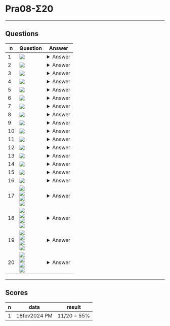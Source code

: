 # Pra08-Σ20

---

## Questions
|n|Question|Answer|
|-|--------|------|
|1|<img src="https://i.imgur.com/ddU4Odm.png">|<details><summary>Answer</summary><img src="https://i.imgur.com/jatCUwl.png"></details>|
|2|<img src="https://i.imgur.com/5LshFFc.png">|<details><summary>Answer</summary><img src="https://i.imgur.com/I9aAU5Q.png"></details>|
|3|<img src="https://i.imgur.com/D0EgxiS.png">|<details><summary>Answer</summary><img src="https://i.imgur.com/CJz2CAJ.png"></details>|
|4|<img src="https://i.imgur.com/mJvAObA.png">|<details><summary>Answer</summary><img src="https://i.imgur.com/OdhL3o9.png"></details>|
|5|<img src="https://i.imgur.com/PVSAomZ.png">|<details><summary>Answer</summary><img src="https://i.imgur.com/Navwsmj.png"></details>|
|6|<img src="https://i.imgur.com/apUkgK5.png">|<details><summary>Answer</summary><img src="https://i.imgur.com/Bbut4ie.png"></details>|
|7|<img src="https://i.imgur.com/G8SVQd6.png">|<details><summary>Answer</summary><img src="https://i.imgur.com/DZgPNbB.png"></details>|
|8|<img src="https://i.imgur.com/1gdA9cL.png">|<details><summary>Answer</summary><img src="https://i.imgur.com/4GqvJLK.png"></details>|
|9|<img src="https://i.imgur.com/3usbKaj.png">|<details><summary>Answer</summary><img src="https://i.imgur.com/fL8arzp.png"></details>|
|10|<img src="https://i.imgur.com/dxBYbZJ.png">|<details><summary>Answer</summary><img src="https://i.imgur.com/ZZe4VcN.png"></details>|
|11|<img src="https://i.imgur.com/3U61cSt.png">|<details><summary>Answer</summary><img src="https://i.imgur.com/pzxSevi.png"></details>|
|12|<img src="https://i.imgur.com/kEjZLQ6.png">|<details><summary>Answer</summary><img src="https://i.imgur.com/hfmqdfj.png"></details>|
|13|<img src="https://i.imgur.com/hGZxHmC.png">|<details><summary>Answer</summary><img src="https://i.imgur.com/ycZZNIa.png"></details>|
|14|<img src="https://i.imgur.com/5ktnUJW.png">|<details><summary>Answer</summary><img src="https://i.imgur.com/3ShPkoA.png"></details>|
|15|<img src="https://i.imgur.com/02HGgjQ.png">|<details><summary>Answer</summary><img src="https://i.imgur.com/bCdgNca.png"></details>|
|16|<img src="https://i.imgur.com/u6mt4hI.png">|<details><summary>Answer</summary><img src="https://i.imgur.com/XiV6HEf.png"></details>|
|17|<img src="https://i.imgur.com/ZR9Vy6t.png"><br/><img src="https://i.imgur.com/o0UeIqB.png"><br/><img src="https://i.imgur.com/vMRKIB5.png"><br/><img src="https://i.imgur.com/WWANx0g.png">|<details><summary>Answer</summary><img src="https://i.imgur.com/6cURRoG.png"></details>|
|18|<img src="https://i.imgur.com/ZR9Vy6t.png"><br/><img src="https://i.imgur.com/o0UeIqB.png"><br/><img src="https://i.imgur.com/vMRKIB5.png"><br/><img src="https://i.imgur.com/U3vUglT.png">|<details><summary>Answer</summary><img src="https://i.imgur.com/03lPzvA.png"></details>|
|19|<img src="https://i.imgur.com/ZR9Vy6t.png"><br/><img src="https://i.imgur.com/o0UeIqB.png"><br/><img src="https://i.imgur.com/vMRKIB5.png"><br/><img src="https://i.imgur.com/mhvGK46.png">|<details><summary>Answer</summary><img src="https://i.imgur.com/6HnTwB7.png"></details>|
|20|<img src="https://i.imgur.com/JCLLDGq.png"><br/><img src="https://i.imgur.com/xBqpVfZ.png"><br/><img src="https://i.imgur.com/jFdyVF6.png"><br/><img src="https://i.imgur.com/yfDus43.png">|<details><summary>Answer</summary><img src="https://i.imgur.com/gROohoe.png"></details>|

---

## Scores
|n|data|result|
|-|----|------|
|1|18fev2024 PM|11/20 = 55%|
